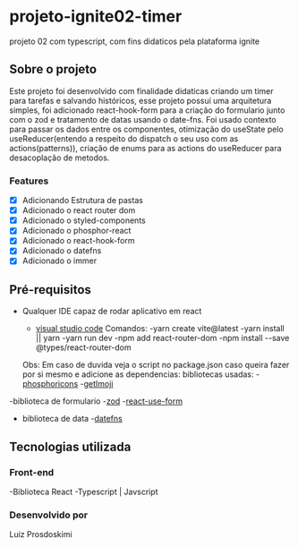 # projeto-ignite02-timer
projeto 02 com typescript, com fins didaticos pela plataforma ignite

## Sobre o projeto

Este projeto foi desenvolvido com finalidade didaticas criando um timer para tarefas e salvando históricos, esse projeto possuí uma arquitetura simples, foi adicionado
react-hook-form para a criação do formulario junto com o zod e tratamento de datas usando o date-fns. Foi usado contexto para passar os dados entre os componentes, otimização do useState pelo useReducer(entendo a respeito do dispatch o seu uso com as actions(patterns)), 
criação de enums para as actions do useReducer para desacoplação de metodos.

### Features

- [x] Adicionando Estrutura de pastas
- [x] Adicionado o react router dom
- [x] Adicionado o styled-components
- [x] Adicionado o phosphor-react
- [x] Adicionado o react-hook-form
- [x] Adicionado o datefns
- [x] Adicionado o immer

## Pré-requisitos

- Qualquer IDE capaz de rodar aplicativo em react

  - [visual studio code](https://code.visualstudio.com/)
  Comandos:
  -yarn create vite@latest
  -yarn install || yarn
  -yarn run dev
  -npm add react-router-dom
  -npm install --save @types/react-router-dom
  
  Obs: Em caso de duvida veja o script no package.json
  caso queira fazer por si mesmo e adicione as dependencias:
bibliotecas usadas:
-[phosphoricons](https://phosphoricons.com/)
-[getImoji](https://zod.dev/)

-biblioteca de formulario
-[zod](https://date-fns.org/)
-[react-use-form](https://react-hook-form.com/)

- biblioteca de data
-[datefns](https://date-fns.org/)

## Tecnologias utilizada

### Front-end

-Biblioteca React
-Typescript | Javscript

### Desenvolvido por

Luiz Prosdoskimi
